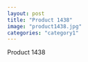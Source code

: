 ```yaml
---
layout: post
title: "Product 1438"
image: "product1438.jpg"
categories: "category1"
---
```

Product 1438
